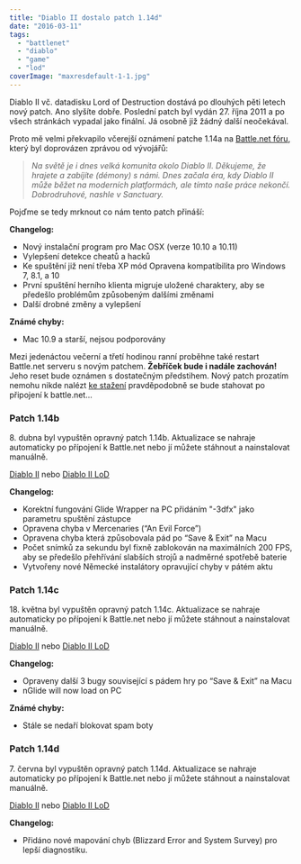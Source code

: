 ```yaml
---
title: "Diablo II dostalo patch 1.14d"
date: "2016-03-11"
tags: 
  - "battlenet"
  - "diablo"
  - "game"
  - "lod"
coverImage: "maxresdefault-1-1.jpg"
---
```


Diablo II vč. datadisku Lord of Destruction dostává po dlouhých pěti letech nový patch. Ano slyšíte dobře. Poslední patch byl vydán 27. října 2011 a po všech stránkách vypadal jako finální. Já osobně již žádný další neočekával.

Proto mě velmi překvapilo včerejší oznámení patche 1.14a na [Battle.net fóru](http://us.battle.net/en/forum/topic/20742864181), který byl doprovázen zprávou od vývojářů:

> _Na světě je i dnes velká komunita okolo Diablo II. Děkujeme, že hrajete a zabíjíte (démony) s námi. Dnes začala éra, kdy Diablo II může běžet na moderních platformách, ale tímto naše práce nekončí. Dobrodruhové, nashle v Sanctuary._

Pojďme se tedy mrknout co nám tento patch přináší:

**Changelog:**

- Nový instalační program pro Mac OSX (verze 10.10 a 10.11)
- Vylepšení detekce cheatů a hacků
- Ke spuštění již není třeba XP mód Opravena kompatibilita pro Windows 7, 8.1, a 10
- První spuštění herního klienta migruje uložené charaktery, aby se předešlo problémům způsobeným dalšími změnami
- Další drobné změny a vylepšení

**Známé chyby:**

- Mac 10.9 a starší, nejsou podporovány

Mezi jedenáctou večerní a třetí hodinou ranní proběhne také restart Battle.net serveru s novým patchem. **Žebříček bude i nadále zachován!** Jeho reset bude oznámen s dostatečným předstihem. Nový patch prozatím nemohu nikde nalézt [ke stažení](https://us.battle.net/support/en/article/100638) pravděpodobně se bude stahovat po připojení k battle.net...

### Patch 1.14b

8\. dubna byl vypuštěn opravný patch 1.14b. Aktualizace se nahraje automaticky po přípojení k Battle.net nebo jí můžete stáhnout a nainstalovat manuálně.

[Diablo II](http://ftp.blizzard.com/pub/diablo2/patches/PC/D2Patch_114b.exe) nebo [Diablo II LoD](http://ftp.blizzard.com/pub/diablo2exp/patches/PC/LODPatch_114b.exe)

**Changelog:**

- Korektní fungování Glide Wrapper na PC přidáním "-3dfx" jako parametru spuštění zástupce
- Opravena chyba v Mercenaries (“An Evil Force”)
- Opravena chyba která způsobovala pád po “Save & Exit” na Macu
- Počet snímků za sekundu byl fixně zablokován na maximálních 200 FPS, aby se předešlo přehřívání slabších strojů a nadměrné spotřebě baterie
- Vytvořeny nové Německé instalátory opravující chyby v pátém aktu

### Patch 1.14c

18\. května byl vypuštěn opravný patch 1.14c. Aktualizace se nahraje automaticky po přípojení k Battle.net nebo jí můžete stáhnout a nainstalovat manuálně.

[Diablo II](http://ftp.blizzard.com/pub/diablo2/patches/PC/D2Patch_114c.exe) nebo [Diablo II LoD](http://ftp.blizzard.com/pub/diablo2exp/patches/PC/LODPatch_114c.exe)

**Changelog:**

- Opraveny další 3 bugy související s pádem hry po “Save & Exit” na Macu
- nGlide will now load on PC

**Známé chyby:**

- Stále se nedaří blokovat spam boty

### Patch 1.14d

7\. června byl vypuštěn opravný patch 1.14d. Aktualizace se nahraje automaticky po přípojení k Battle.net nebo jí můžete stáhnout a nainstalovat manuálně.

[Diablo II](http://ftp.blizzard.com/pub/diablo2/patches/PC/D2Patch_114d.exe) nebo [Diablo II LoD](http://ftp.blizzard.com/pub/diablo2exp/patches/PC/LODPatch_114d.exe)

**Changelog:**

- Přidáno nové mapování chyb (Blizzard Error and System Survey) pro lepší diagnostiku.
